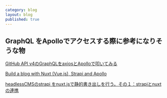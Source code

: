 ```yaml
---
category: blog
layout: blog
published: true
---
```

## GraphQL をApolloでアクセスする際に参考になりそうな物
[GitHub API v4のGraphQLをaxiosとApolloで叩いてみる](https://nakajmg.hatenablog.com/entry/2017/12/23/002320)

[Build a blog with Nuxt (Vue.js), Strapi and Apollo](https://strapi.io/blog/build-a-blog-using-nuxt-strapi-and-apollo)

[headlessCMSのstrapi をnuxt.jsで静的書き出しを行う。その１：strapiとnuxtの連携](https://jun-app.com/headlesscms01/)
